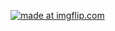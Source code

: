 <a href="https://imgflip.com/gif/3285hm"><img src="https://i.imgflip.com/3285hm.gif" title="made at imgflip.com"/></a>
